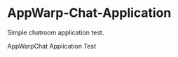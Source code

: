 AppWarp-Chat-Application
========================
Simple chatroom application test.


AppWarpChat Application Test
